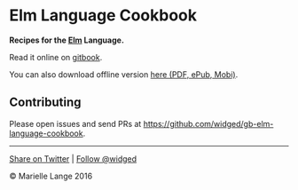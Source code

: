   
# Elm Language Cookbook

__Recipes for the [Elm](http://elm-lang.org/) Language.__

Read it online on [gitbook](https://widged.gitbooks.io/gb-elm-language-cookbook/content/).

You can also download offline version [here (PDF, ePub, Mobi)](https://www.gitbook.com/book/widged/gb-elm-language-cookbook/details).

## Contributing

Please open issues and send PRs at <https://github.com/widged/gb-elm-language-cookbook>.

---

[Share on Twitter](https://twitter.com/intent/tweet?&text=Elm%20Tutorial&url=http%3A%2F%2Fwww.elm-tutorial.org&via=widged) | [Follow @widged](https://twitter.com/intent/user?screen_name=widged)

© Marielle Lange 2016

